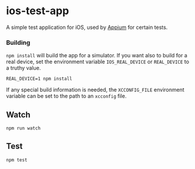 # ios-test-app

A simple test application for iOS, used by [Appium](https://github.com/appium/appium) for certain tests.

### Building

`npm install` will build the app for a simulator. If you want also to build for
a real device, set the environment variable `IOS_REAL_DEVICE` or `REAL_DEVICE`
to a truthy value.

```
REAL_DEVICE=1 npm install
```

If any special build information is needed, the `XCCONFIG_FILE` environment
variable can be set to the path to an `xcconfig` file.

## Watch

```
npm run watch
```

## Test

```
npm test
```
